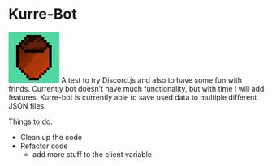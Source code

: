 # Kurre-Bot
![Kurre-bot](kapy.png)
A test to try Discord.js and also to have some fun with frinds.
Currently bot doesn't have much functionality, but with time I will add features.
Kurre-bot is currently able to save used data to multiple different JSON files.

Things to do:
- Clean up the code
- Refactor code
    - add more stuff to the client variable
